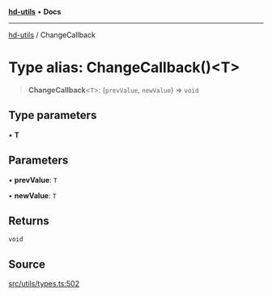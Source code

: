 [**hd-utils**](../README.md) • **Docs**

***

[hd-utils](../globals.md) / ChangeCallback

# Type alias: ChangeCallback()\<T\>

> **ChangeCallback**\<`T`\>: (`prevValue`, `newValue`) => `void`

## Type parameters

• **T**

## Parameters

• **prevValue**: `T`

• **newValue**: `T`

## Returns

`void`

## Source

[src/utils/types.ts:502](https://github.com/AhmadHddad/h-utils/blob/b1dfa95e218c9605f39fc234662ef50e62fadcb8/src/utils/types.ts#L502)
